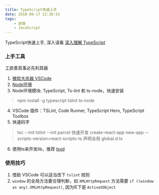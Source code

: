 ```yaml
---
title: TypeScript快速上手
date: 2018-09-17 22:36:53
tags:
    - 前端
    - JavaScript
---
```


TypeScript快速上手, 深入请看 [深入理解 TypeScript](https://jkchao.github.io/typescript-book-chinese/)

### 上手工具

工欲善其事必先利其器

1. [微软大杀器 VSCode](https://code.visualstudio.com/)
2. [Node环境](https://nodejs.org/zh-cn/)
3. Node环境模块: TypeScript, Ts-lint 和 ts-node，快速安装
> npm install -g typescript tslint ts-node
4. VSCode 插件：TSLint, Code Runner, TypeScript Hero, TypeScript Toolbox
5. 快速码字
> tsc --init
> tslint --init
> parcel 快速开发
> create-react-app new-app --scripts-version=react-scripts-ts
> 声明全局 global.d.ts
6. 使用ts来开发lib，推荐 [tsxd](https://github.com/palmerhq/tsdx)

### 使用技巧

1. 借助 VSCode 可以适当改下 `tslint` 规则
2. `window` 的全局方法要合理判断，如 `XMLHttpRequest` 方法需要 `if ((window as any).XMLHttpRequest)`, 因为IE下是 `ActiveXObject`